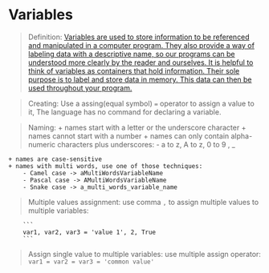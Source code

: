 # Variables
> Definition:
    [Variables are used to store information to be referenced and manipulated in a computer program. They also provide a way of labeling data with a descriptive name, so our programs can be understood more clearly by the reader and ourselves. It is helpful to think of variables as containers that hold information. Their sole purpose is to label and store data in memory. This data can then be used throughout your program.](https://launchschool.com/books/ruby/read/variables)

> Creating:
    Use a assing(equal symbol) `=` operator to assign a value to it, 
    The language has no command for declaring a variable.

> Naming: 
    + names start with a letter or the underscore character
    + names cannot start with a number
    + names can only contain alpha-numeric characters plus underscores:
        - a to z, A to z, 0 to 9 , _

    + names are case-sensitive
    + names with multi words, use one of those techniques:
        - Camel case -> aMultiWordsVariableName
        - Pascal case -> AMultiWordsVariableName
        - Snake case -> a_multi_words_variable_name

> Multiple values assignment:
    use comma `,` to assign multiple values to multiple variables:
        
        ``` 
        var1, var2, var3 = 'value 1', 2, True 
        ```

> Assign single value to multiple variables:
    use multiple assign operator: 
    ```
        var1 = var2 = var3 = 'common value'
    ```
